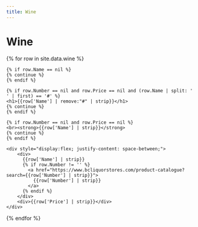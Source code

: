 ```yaml
---
title: Wine
---
```


# Wine

<div>
  {% for row in site.data.wine %}
  
    {% if row.Name == nil %}
    {% continue %}
    {% endif %}
    
    {% if row.Number == nil and row.Price == nil and (row.Name | split: ' ' | first) == '#' %}
    <h1>{{row['Name'] | remove:"#" | strip}}</h1>
    {% continue %}
    {% endif %}

    {% if row.Number == nil and row.Price == nil %}
    <br><strong>{{row['Name'] | strip}}</strong>
    {% continue %}
    {% endif %}
   
    <div style="display:flex; justify-content: space-between;">
        <div>
          {{row['Name'] | strip}}
          {% if row.Number != '' %}
            <a href="https://www.bcliquorstores.com/product-catalogue?search={{row['Number'] | strip}}">
              {{row['Number'] | strip}}
            </a>
          {% endif %}
        </div>
        <div>{{row['Price'] | strip}}</div>
    </div>
  {% endfor %}
</div>



